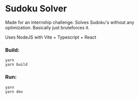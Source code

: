 # Sudoku Solver

Made for an internship challenge. Solves Sudoku's without any optimization. Basically just bruteforces it.

Uses NodeJS with Vite + Typescript + React

### Build:
```
yarn
yarn build
```

### Run:
```
yarn
yarn dev
```
